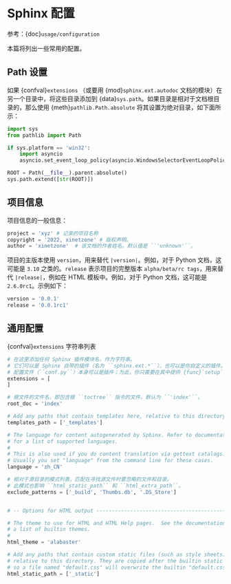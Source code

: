 # Sphinx 配置

参考：{doc}`usage/configuration`

本篇将列出一些常用的配置。

## Path 设置

如果 {confval}`extensions` （或要用 {mod}`sphinx.ext.autodoc` 文档的模块）在另一个目录中，将这些目录添加到 {data}`sys.path`。如果目录是相对于文档根目录的，那么使用 {meth}`pathlib.Path.absolute` 将其设置为绝对目录，如下面所示：

```python
import sys
from pathlib import Path

if sys.platform == 'win32':
    import asyncio
    asyncio.set_event_loop_policy(asyncio.WindowsSelectorEventLoopPolicy())

ROOT = Path(__file__).parent.absolute()
sys.path.extend([str(ROOT)])
```

## 项目信息

项目信息的一般信息：

```python
project = 'xyz' # 记录的项目名称
copyright = '2022, xinetzone' # 版权声明。
author = 'xinetzone'  # 该文档的作者姓名。默认值是 ``'unknown'``。
```

项目的主版本使用 `version`，用来替代 ``|version|``。例如，对于 Python 文档，这可能是 `3.10` 之类的。`release` 表示项目的完整版本 `alpha/beta/rc tags`，用来替代 ``|release|``，例如在 HTML 模板中。例如，对于 Python 文档，这可能是 `2.6.0rc1`。示例如下：

```python
version = '0.0.1'
release = '0.0.1rc1'
```

## 通用配置

{confval}`extensions` 字符串列表


```python
# 在这里添加任何 Sphinx 插件模块名，作为字符串。
# 它们可以是 Sphinx 自带的插件（名为 ``sphinx.ext.*``），也可以是你自定义的插件。
# 配置文件（``conf.py``）本身可以是插件；为此，你只需要在其中提供 {func}`setup` 函数。
extensions = [
]

# 根文件的文件名，即包含根 ``toctree`` 指令的文件。默认为 ``'index'``。
root_doc = 'index' 

# Add any paths that contain templates here, relative to this directory.
templates_path = ['_templates']

# The language for content autogenerated by Sphinx. Refer to documentation
# for a list of supported languages.
#
# This is also used if you do content translation via gettext catalogs.
# Usually you set "language" from the command line for these cases.
language = 'zh_CN'

# 相对于源目录的模式列表，匹配在寻找源文件时要忽略的文件和目录。
# 此模式也影响 ``html_static_path`` 和 ``html_extra_path``。
exclude_patterns = ['_build', 'Thumbs.db', '.DS_Store']


# -- Options for HTML output -------------------------------------------------

# The theme to use for HTML and HTML Help pages.  See the documentation for
# a list of builtin themes.
#
html_theme = 'alabaster'

# Add any paths that contain custom static files (such as style sheets) here,
# relative to this directory. They are copied after the builtin static files,
# so a file named "default.css" will overwrite the builtin "default.css".
html_static_path = ['_static']
```